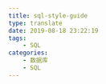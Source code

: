 ```yaml
---
title: sql-style-guide
type: translate
date: 2019-08-18 23:22:19
tags:
    - SQL
categories:
    - 数据库
    - SQL
---
```

